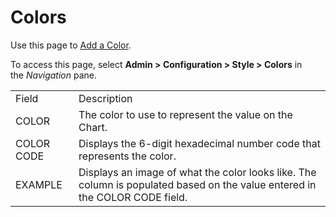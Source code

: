 # Colors

<div class="use">

Use this page to [Add a Color](../Use_Cases/Add_a_Color.htm).

</div>

To access this page, select **Admin \> Configuration \> Style \>
Colors** in
the *Navigation* pane.

|            |                                                                                                                             |
| ---------- | --------------------------------------------------------------------------------------------------------------------------- |
| Field      | Description                                                                                                                 |
| COLOR      | The color to use to represent the value on the Chart.                                                                       |
| COLOR CODE | Displays the 6-digit hexadecimal number code that represents the color.                                                     |
| EXAMPLE    | Displays an image of what the color looks like. The column is populated based on the value entered in the COLOR CODE field. |

